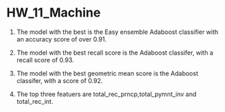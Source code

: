 # HW_11_Machine

1) The model with the best is the Easy ensemble Adaboost classifier with an accuracy score of over 0.91. 

2) The model with the best recall score is the Adaboost classifer, with a recall score of 0.93. 

3) The model with the best geometric mean score is the Adaboost classifer, with a score of 0.92.

4) The top three featuers are total_rec_prncp,total_pymnt_inv and total_rec_int. 